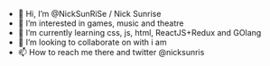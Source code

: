 - 👋 Hi, I’m @NickSunRiSe / Nick Sunrise
- 👀 I’m interested in games, music and theatre
- 🌱 I’m currently learning css, js, html, ReactJS+Redux and GOlang
- 💞️ I’m looking to collaborate on with i am
- 📫 How to reach me there and twitter @nicksunris

<!---
NickSunRiSe/NickSunRiSe is a ✨ special ✨ repository because its `README.md` (this file) appears on your GitHub profile.
You can click the Preview link to take a look at your changes.
--->
